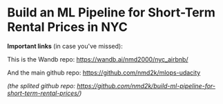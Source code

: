 # Build an ML Pipeline for Short-Term Rental Prices in NYC

**Important links** (in case you've missed):

This is the Wandb repo: https://wandb.ai/nmd2000/nyc_airbnb/

And the main github repo: https://github.com/nmd2k/mlops-udacity

*(the splited github repo: https://github.com/nmd2k/build-ml-pipeline-for-short-term-rental-prices/)*